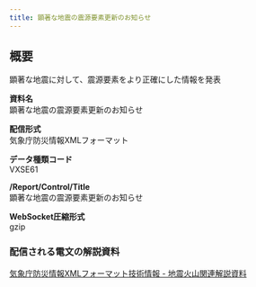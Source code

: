 ```yaml
---
title: 顕著な地震の震源要素更新のお知らせ
---
```


## 概要
顕著な地震に対して、震源要素をより正確にした情報を発表

**資料名** <br/>
 顕著な地震の震源要素更新のお知らせ
 
**配信形式** <br/>
 気象庁防災情報XMLフォーマット

**データ種類コード** <br/>
 VXSE61
 
**/Report/Control/Title** <br/>
 顕著な地震の震源要素更新のお知らせ

**WebSocket圧縮形式** <br/>
 gzip

### 配信される電文の解説資料
 [気象庁防災情報XMLフォーマット技術情報 - 地震火山関連解説資料](https://dmdata.jp/doc/jma/manual/0101-0183.pdf#page=136)
